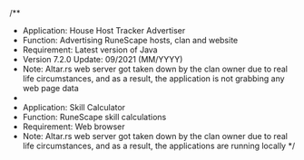 /**
  * Application: House Host Tracker Advertiser
  * Function: Advertising RuneScape hosts, clan and website
  * Requirement: Latest version of Java
  * Version 7.2.0 Update: 09/2021 (MM/YYYY)
  * Note: Altar.rs web server got taken down by the clan owner due to real life circumstances, and as a result, the application is not grabbing any web page data
  * 
  * Application: Skill Calculator
  * Function: RuneScape skill calculations
  * Requirement: Web browser
  * Note: Altar.rs web server got taken down by the clan owner due to real life circumstances, and as a result, the applications are running locally
  */

